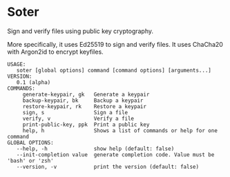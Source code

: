 # Soter

Sign and verify files using public key cryptography.

More specifically, it uses Ed25519 to sign and verify files. It uses ChaCha20 with Argon2id to encrypt keyfiles.

```
USAGE:
   soter [global options] command [command options] [arguments...]
VERSION:
   0.1 (alpha)
COMMANDS:
     generate-keypair, gk   Generate a keypair
     backup-keypair, bk     Backup a keypair
     restore-keypair, rk    Restore a keypair
     sign, s                Sign a file
     verify, v              Verify a file
     print-public-key, ppk  Print a public key
     help, h                Shows a list of commands or help for one command
GLOBAL OPTIONS:
   --help, -h               show help (default: false)
   --init-completion value  generate completion code. Value must be 'bash' or 'zsh'
   --version, -v            print the version (default: false)
```
